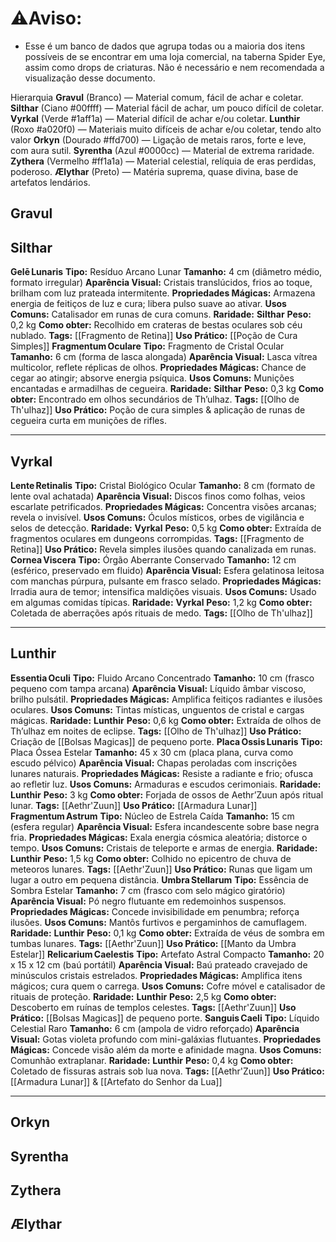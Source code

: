 # ⚠️Aviso: 

- Esse é um banco de dados que agrupa todas ou a maioria dos itens possíveis de se encontrar em uma loja comercial, na taberna Spider Eye, assim como drops de criaturas. Não é necessário e nem recomendada a visualização desse documento.


Hierarquia
	**Gravul**  (Branco)
	— Material comum, fácil de achar e coletar.
	**Silthar**  (Ciano #00ffff)
	— Material fácil de achar, um pouco difícil de coletar.
	**Vyrkal**  (Verde #1aff1a)
	— Material difícil de achar e/ou coletar. 
	**Lunthir**  (Roxo #a020f0)
	— Materiais muito difíceis de achar e/ou coletar, tendo alto valor
	**Orkyn**  (Dourado #ffd700)
	— Ligação de metais raros, forte e leve, com aura sutil.
	**Syrentha**  (Azul #0000cc)
	— Material de extrema raridade.
	**Zythera**  (Vermelho #ff1a1a)
	— Material celestial, relíquia de eras perdidas, poderoso.
	**Ælythar**  (Preto)
	— Matéria suprema, quase divina, base de artefatos lendários.

## Gravul

## Silthar
**Gelē Lunaris**
	**Tipo:** Resíduo Arcano Lunar
	**Tamanho:** 4 cm (diâmetro médio, formato irregular)
	**Aparência Visual:** Cristais translúcidos, frios ao toque, brilham com luz prateada intermitente.
	**Propriedades Mágicas:** Armazena energia de feitiços de luz e cura; libera pulso suave ao ativar.
	**Usos Comuns:** Catalisador em runas de cura comuns.
	**Raridade:** **Silthar**
	**Peso:** 0,2 kg
	**Como obter:** Recolhido em crateras de bestas oculares sob céu nublado.
	**Tags:** [[Fragmento de Retina]]
	**Uso Prático:** [[Poção de Cura Simples]]
**Fragmentum Oculare**
	**Tipo:** Fragmento de Cristal Ocular
	**Tamanho:** 6 cm (forma de lasca alongada)
	**Aparência Visual:** Lasca vítrea multicolor, reflete réplicas de olhos.
	**Propriedades Mágicas:** Chance de cegar ao atingir; absorve energia psíquica.
	**Usos Comuns:** Munições encantadas e armadilhas de cegueira.
	**Raridade:** **Silthar**
	**Peso:** 0,3 kg
	**Como obter:** Encontrado em olhos secundários de Th’ulhaz.
	**Tags:** [[Olho de Th'ulhaz]]
	**Uso Prático:** Poção de cura simples & aplicação de runas de cegueira curta em munições de rifles.

---
## Vyrkal
**Lente Retinalis**
	**Tipo:** Cristal Biológico Ocular
	**Tamanho:** 8 cm (formato de lente oval achatada)
	**Aparência Visual:** Discos finos como folhas, veios escarlate petrificados.
	**Propriedades Mágicas:** Concentra visões arcanas; revela o invisível.
	**Usos Comuns:** Óculos místicos, orbes de vigilância e selos de detecção.
	**Raridade:** **Vyrkal**
	**Peso:** 0,5 kg
	**Como obter:** Extraída de fragmentos oculares em dungeons corrompidas.
	**Tags:** [[Fragmento de Retina]]
	**Uso Prático:** Revela simples ilusões quando canalizada em runas.
**Cornea Viscera**
	**Tipo:** Órgão Aberrante Conservado
	**Tamanho:** 12 cm (esférico, preservado em fluido)
	**Aparência Visual:** Esfera gelatinosa leitosa com manchas púrpura, pulsante em frasco selado.
	**Propriedades Mágicas:** Irradia aura de temor; intensifica maldições visuais.
	**Usos Comuns:** Usado em algumas comidas típicas.
	**Raridade:** **Vyrkal**
	**Peso:** 1,2 kg
	**Como obter:** Coletada de aberrações após rituais de medo.
	**Tags:** [[Olho de Th'ulhaz]]

---
## Lunthir
**Essentia Oculi**
	**Tipo:** Fluido Arcano Concentrado
	**Tamanho:** 10 cm (frasco pequeno com tampa arcana)
	**Aparência Visual:** Líquido âmbar viscoso, brilho pulsátil.
	**Propriedades Mágicas:** Amplifica feitiços radiantes e ilusões oculares.
	**Usos Comuns:** Tintas místicas, unguentos de cristal e cargas mágicas.
	**Raridade:** **Lunthir**
	**Peso:** 0,6 kg
	**Como obter:** Extraída de olhos de Th’ulhaz em noites de eclipse.
	**Tags:** [[Olho de Th'ulhaz]]
	**Uso Prático:** Criação de [[Bolsas Magicas]] de pequeno porte.
**Placa Ossis Lunaris**
	**Tipo:** Placa Óssea Estelar
	**Tamanho:** 45 x 30 cm (placa plana, curva como escudo pélvico)
	**Aparência Visual:** Chapas peroladas com inscrições lunares naturais.
	**Propriedades Mágicas:** Resiste a radiante e frio; ofusca ao refletir luz.
	**Usos Comuns:** Armaduras e escudos cerimoniais.
	**Raridade:** **Lunthir**
	**Peso:** 3 kg
	**Como obter:** Forjada de ossos de Aethr’Zuun após ritual lunar.
	**Tags:** [[Aethr'Zuun]]
	**Uso Prático:** [[Armadura Lunar]]
**Fragmentum Astrum**
	**Tipo:** Núcleo de Estrela Caída
	**Tamanho:** 15 cm (esfera regular)
	**Aparência Visual:** Esfera incandescente sobre base negra fria.
	**Propriedades Mágicas:** Exala energia cósmica aleatória; distorce o tempo.
	**Usos Comuns:** Cristais de teleporte e armas de energia.
	**Raridade:** **Lunthir**
	**Peso:** 1,5 kg
	**Como obter:** Colhido no epicentro de chuva de meteoros lunares.
	**Tags:** [[Aethr'Zuun]]
	**Uso Prático:** Runas que ligam um lugar a outro em pequena distância.
**Umbra Stellarum**
	**Tipo:** Essência de Sombra Estelar
	**Tamanho:** 7 cm (frasco com selo mágico giratório)
	**Aparência Visual:** Pó negro flutuante em redemoinhos suspensos.
	**Propriedades Mágicas:** Concede invisibilidade em penumbra; reforça ilusões.
	**Usos Comuns:** Mantôs furtivos e pergaminhos de camuflagem.
	**Raridade:** **Lunthir**
	**Peso:** 0,1 kg
	**Como obter:** Extraída de véus de sombra em tumbas lunares.
	**Tags:** [[Aethr'Zuun]]
	**Uso Prático:** [[Manto da Umbra Estelar]]
**Relicarium Caelestis**
	**Tipo:** Artefato Astral Compacto
	**Tamanho:** 20 x 15 x 12 cm (baú portátil)
	**Aparência Visual:** Baú prateado cravejado de minúsculos cristais estrelados.
	**Propriedades Mágicas:** Amplifica itens mágicos; cura quem o carrega.
	**Usos Comuns:** Cofre móvel e catalisador de rituais de proteção.
	**Raridade:** **Lunthir**
	**Peso:** 2,5 kg
	**Como obter:** Descoberto em ruínas de templos celestes.
	**Tags:** [[Aethr'Zuun]]
	**Uso Prático:** [[Bolsas Magicas]] de pequeno porte.
**Sanguis Caeli**
	**Tipo:** Líquido Celestial Raro
	**Tamanho:** 6 cm (ampola de vidro reforçado)
	**Aparência Visual:** Gotas violeta profundo com mini-galáxias flutuantes.
	**Propriedades Mágicas:** Concede visão além da morte e afinidade magna.
	**Usos Comuns:** Comunhão extraplanar.
	**Raridade:** **Lunthir**
	**Peso:** 0,4 kg
	**Como obter:** Coletado de fissuras astrais sob lua nova.
	**Tags:** [[Aethr'Zuun]]
	**Uso Prático:** [[Armadura Lunar]] & [[Artefato do Senhor da Lua]]

---
## Orkyn
## Syrentha
## Zythera
## Ælythar